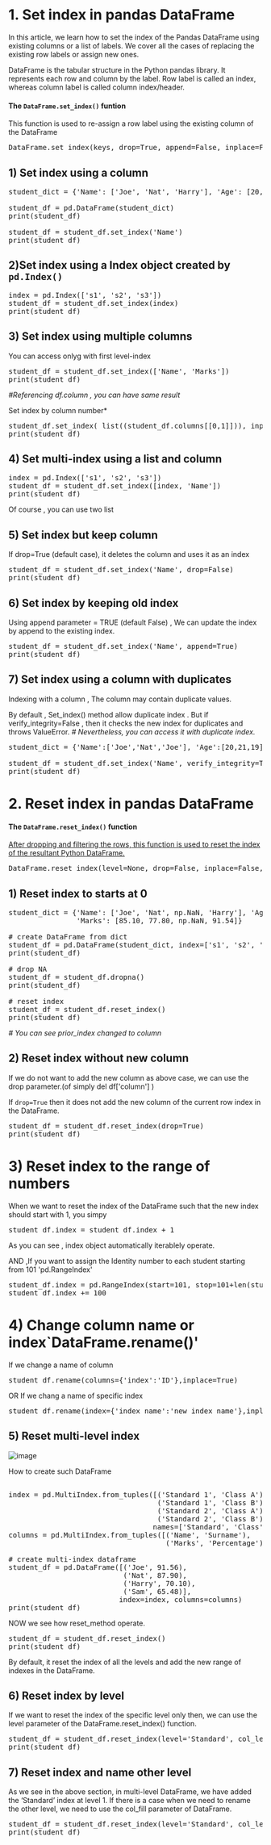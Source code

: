 



# 1. Set index in pandas DataFrame


In this article, we learn how to set the index of the Pandas DataFrame using existing columns or a list of labels. We cover all the cases of replacing the existing row labels or assign new ones.


DataFrame is the tabular structure in the Python pandas library. It represents each row and column by the label. Row label is called an index, whereas column label is called column index/header.

#### The `DataFrame.set_index()` funtion
This function is used to re-assign a row label using the existing column of the DataFrame
<pre>
DataFrame.set_index(keys, drop=True, append=False, inplace=False, verify_integrity=False)
</pre>

## 1) Set index using a column


<pre>
student_dict = {'Name': ['Joe', 'Nat', 'Harry'], 'Age': [20, 21, 19], 'Marks': [85.10, 77.80, 91.54]}

student_df = pd.DataFrame(student_dict)
print(student_df)

student_df = student_df.set_index('Name')
print(student_df)
</pre>



## 2)Set index using a Index object created by `pd.Index()`


<pre>
index = pd.Index(['s1', 's2', 's3'])
student_df = student_df.set_index(index)
print(student_df)
</pre>


## 3) Set index using multiple columns
You can access onlyg with first level-index

<pre>
student_df = student_df.set_index(['Name', 'Marks'])
print(student_df)
</pre>


*#Referencing df.column , you can have same result*

Set index by column number*
 
<pre>
student_df.set_index( list((student_df.columns[[0,1]])), inplace=True)
print(student_df)
</pre>


## 4) Set multi-index using a list and column


<pre>
index = pd.Index(['s1', 's2', 's3'])
student_df = student_df.set_index([index, 'Name'])
print(student_df)
</pre>

Of course , you can use two list 

## 5) Set index but keep column
If drop=True (default case), it deletes the column and uses it as an index
<pre>
student_df = student_df.set_index('Name', drop=False)
print(student_df)
</pre>


## 6) Set index by keeping old index
Using append parameter = TRUE (default False) , We can update the index by append to the existing index.

<pre>
student_df = student_df.set_index('Name', append=True)
print(student_df)
</pre>

## 7) Set index using a column with duplicates
Indexing with a column , The column may contain duplicate values.

By default , Set_index() method allow duplicate index .
But if verify_integrity=False , then it checks the new index for duplicates and throws ValueError.
*# Nevertheless, you can access it with duplicate index.*


<pre>
student_dict = {'Name':['Joe','Nat','Joe'], 'Age':[20,21,19], 'Marks':[85.10, 77.80, 91.54]}

student_df = student_df.set_index('Name', verify_integrity=True)
print(student_df)
</pre>



# 2. Reset index in pandas DataFrame


#### The `DataFrame.reset_index()` function
[After dropping and filtering the rows, this function is used to reset the index of the resultant Python DataFrame. ]()


<pre>
DataFrame.reset_index(level=None, drop=False, inplace=False, col_level=0, col_fill='')
</pre>

## 1) Reset index to starts at 0

<pre>
student_dict = {'Name': ['Joe', 'Nat', np.NaN, 'Harry'], 'Age': [20, 21, np.NaN, 19],
                'Marks': [85.10, 77.80, np.NaN, 91.54]}

# create DataFrame from dict
student_df = pd.DataFrame(student_dict, index=['s1', 's2', 's3', 's4'])
print(student_df)

# drop NA
student_df = student_df.dropna()
print(student_df)

# reset index
student_df = student_df.reset_index()
print(student_df)
</pre>
*# You can see prior_index changed to column*


## 2) Reset index without new column
If we do not want to add the new column as above case, we can use the drop parameter.(of simply del df['column'] )


If `drop=True` then it does not add the new column of the current row index in the DataFrame.
<pre>
student_df = student_df.reset_index(drop=True)
print(student_df)
</pre>


# 3) Reset index to the range of numbers
When we want to reset the index of the DataFrame such that the new index should start with 1, you simpy
<pre>
student_df.index = student_df.index + 1 
</pre>

As you can see , index object automatically iterablely operate.



AND ,If you want to assign the Identity number to each student starting from 101
'pd.RangeIndex'
<pre>
student_df.index = pd.RangeIndex(start=101, stop=101+len(student_df), step=1)
student_df.index += 100
</pre>


# 4) Change column name or index`DataFrame.rename()'

If we change a name of column
<pre>
student_df.rename(columns={'index':'ID'},inplace=True)
</pre>

OR If we chang a name of specific index
<pre>
student_df.rename(index={'index_name':'new_index_name'},inplace=True)
</pre>


## 5) Reset multi-level index

![image](https://user-images.githubusercontent.com/78835559/124863933-f75bcb80-dff2-11eb-8d40-d1e866598a31.png)

How to create such DataFrame

<pre>

index = pd.MultiIndex.from_tuples([('Standard 1', 'Class A'),
                                   ('Standard 1', 'Class B'),
                                   ('Standard 2', 'Class A'),
                                   ('Standard 2', 'Class B')],
                                  names=['Standard', 'Class'])
columns = pd.MultiIndex.from_tuples([('Name', 'Surname'),
                                     ('Marks', 'Percentage')])

# create multi-index dataframe
student_df = pd.DataFrame([('Joe', 91.56),
                           ('Nat', 87.90),
                           ('Harry', 70.10),
                           ('Sam', 65.48)],
                          index=index, columns=columns)
print(student_df)
</pre>

NOW we see how reset_method operate.

<pre>
student_df = student_df.reset_index()
print(student_df)
</pre>
By default, it reset the index of all the levels and add the new range of indexes in the DataFrame.


## 6) Reset index by level

 If we want to reset the index of the specific level only then, we can use the level parameter of the DataFrame.reset_index() function.




<pre>
student_df = student_df.reset_index(level='Standard', col_level=1)
print(student_df)
</pre>

## 7) Reset index and name other level
As we see in the above section, in multi-level DataFrame, we have added the ‘Standard’ index at level 1. If there is a case when we need to rename the other level, we need to use the col_fill parameter of DataFrame.

<pre>
student_df = student_df.reset_index(level='Standard', col_level=1, col_fill='New_Header')
print(student_df)
</pre>




